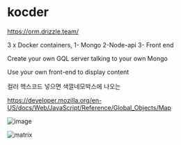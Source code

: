 # kocder

https://orm.drizzle.team/

3 x Docker containers, 1- Mongo 2-Node-api 3- Front end

Create your own GQL server talking to your own Mongo

Use your own front-end to display content

컬러 헥스코드 넣으면 색깔네모박스에 나오는 

https://developer.mozilla.org/en-US/docs/Web/JavaScript/Reference/Global_Objects/Map

![image](https://github.com/minju25kim/kocder/assets/48757517/f7f4c9d6-c5ed-427c-be7f-125f70ed6f91)

![matrix](https://github.com/minju25kim/kocder/assets/48757517/2a80ec42-5b98-456c-b945-317146507e26)
